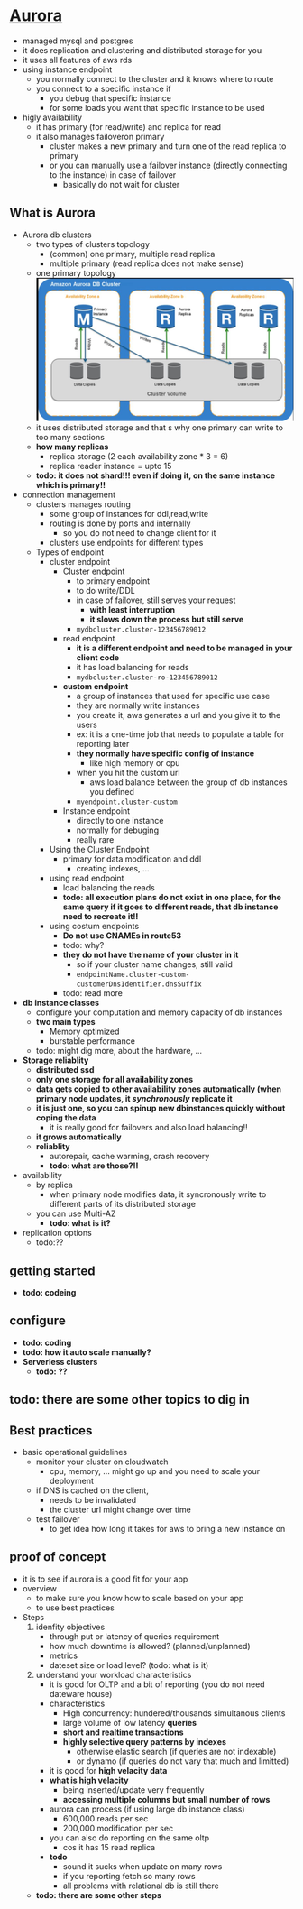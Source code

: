 # [Aurora](https://docs.aws.amazon.com/AmazonRDS/latest/AuroraUserGuide/CHAP_AuroraOverview.html)
* managed mysql and postgres
* it does replication and clustering and distributed storage for you
* it uses all features of aws rds
* using instance endpoint
    * you normally connect to the cluster and it knows where to route
    * you connect to a specific instance if
        * you debug that specific instance
        * for some loads you want that specific instance to be used
* higly availability
    * it has primary (for read/write) and replica for read
    * it also manages failoveron primary
        * cluster makes a new primary and turn one of the read replica to primary
        * or you can manually use a failover instance (directly connecting to the instance) in case of failover
            * basically do not wait for cluster
## What is Aurora
* Aurora db clusters
    * two types of clusters topology 
        * (common) one primary, multiple read replica
        * multiple primary (read replica does not make sense)
    * one primary topology
    ![OnePrimaryCluster](OnePrimaryCluster.jpg)
    * it uses distributed storage and that s why one primary can write to too many sections
    * **how many replicas**
        * replica storage (2 each availability zone * 3 = 6)
        * replica reader instance = upto 15
    * **todo: it does not shard!!! even if doing it, on the same instance which is primary!!**
* connection management
    * clusters manages routing 
        * some group of instances for ddl,read,write
        * routing is done by ports and internally
            * so you do not need to change client for it
        * clusters use endpoints for different types
    * Types of endpoint
        * cluster endpoint
            * Cluster endpoint
                * to primary endpoint
                * to do write/DDL
                * in case of failover, still serves your request
                    * **with least interruption**
                    * **it slows down the process but still serve**
                * `mydbcluster.cluster-123456789012`
            * read endpoint
                * **it is a different endpoint and need to be managed in your client code**
                * it has load balancing for reads
                * `mydbcluster.cluster-ro-123456789012`
            * **custom endpoint**
                * a group of instances that used for specific use case
                * they are normally write instances
                * you create it, aws generates a url and you give it to the users
                * ex: it is a one-time job that needs to populate a table for reporting later
                * **they normally have specific config of instance**
                    * like high memory or cpu
                * when you hit the custom url
                    * aws load balance between the group of db instances you defined
                * `myendpoint.cluster-custom`
            * Instance endpoint
                * directly to one instance
                * normally for debuging
                * really rare
        * Using the Cluster Endpoint
            * primary for data modification and ddl
                * creating indexes, ...
        * using read endpoint
            * load balancing the reads
            * **todo: all execution plans do not exist in one place, for the same query if it goes to different reads, that db instance need to recreate it!!**
        * using costum endpoints
            * **Do not use CNAMEs in route53**
            * todo: why?
            * **they do not have the name of your cluster in it**
                * so if your cluster name changes, still valid
                * `endpointName.cluster-custom-customerDnsIdentifier.dnsSuffix`
            * todo: read more
* **db instance classes**
    * configure your computation and memory capacity of db instances
    * **two main types**
        * Memory optimized
        * burstable performance
    * todo: might dig more, about the hardware, ...
* **Storage reliablity**
    * **distributed ssd**
    * **only one storage for all availability zones**
    * **data gets copied to other availability zones automatically (when primary node updates, it *synchronously* replicate it**
    * **it is just one, so you can spinup new dbinstances quickly without coping the data**
        * it is really good for failovers and also load balancing!!
    * **it grows automatically**
    * **reliablity**
        * autorepair, cache warming, crash recovery
        * **todo: what are those?!!**
* availability
    * by replica
        * when primary node modifies data, it syncronously write to different parts of its distributed storage
    * you can use Multi-AZ
        * **todo: what is it?**
* replication options
    * todo:??

## getting started
* **todo: codeing**
## configure 
* **todo: coding**
* **todo: how it auto scale manually?**
* **Serverless clusters**
    * **todo: ??**
## **todo: there are some other topics to dig in**
## Best practices
* basic operational guidelines
    * monitor your cluster on cloudwatch
        * cpu, memory, ... might go up and you need to scale your deployment
    * if DNS is cached on the client,
        * needs to be invalidated
        * the cluster url might change over time
    * test failover
        * to get idea how long it takes for aws to bring a new instance on
## **proof of concept**
* it is to see if aurora is a good fit for your app
* overview
    * to make sure you know how to scale based on your app
    * to use best practices
* Steps
    1. idenfity objectives
        *  through put or latency of queries requirement
        * how much downtime is allowed? (planned/unplanned)
        * metrics
        * dateset size or load level? (todo: what is it)
    2. understand your workload characteristics
        * it is good for OLTP and a bit of reporting (you do not need dateware house)
        * characteristics
            * High concurrency: hundered/thousands simultanous clients
            * large volume of low latency **queries**
            * **short and realtime transactions**
            * **highly selective query patterns by indexes**
                * otherwise elastic search (if queries are not indexable)
                * or dynamo (if queries do not vary that much and limitted)
        * it is good for **high velacity data**
        * **what is high velacity**
            * being inserted/update very frequently
            * **accessing multiple columns but small number of rows**
        * aurora can process (if using large db instance class)
            * 600,000 reads per sec
            * 200,000 modification per sec
        * you can also do reporting on the same oltp
            * cos it has 15 read replica
        * **todo**
            * sound it sucks when update on many rows
            * if you reporting fetch so many rows
            * all problems with relational db is still there
    * **todo: there are some other steps**

     

